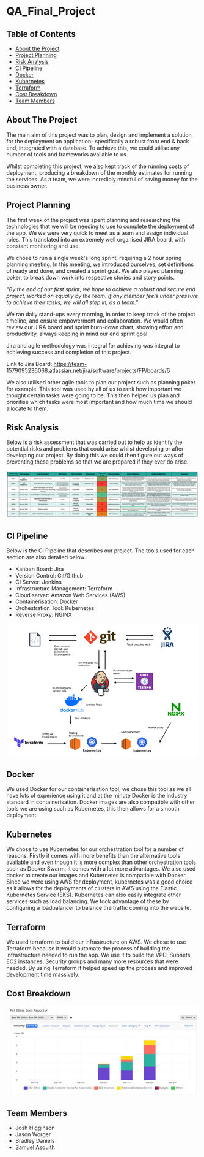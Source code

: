 # QA_Final_Project



<!-- TABLE OF CONTENTS -->
## Table of Contents

* [About the Project](#about-the-project)
* [Project Planning](#project-planning)
* [Risk Analysis](#risk-analysis)
* [CI Pipeline](#ci-pipeline)
* [Docker](#docker)
* [Kubernetes](#kubernetes)
* [Terraform](#terraform)
* [Cost Breakdown](#cost-breakdown)
* [Team Members](#team-members)




<!-- ABOUT THE PROJECT -->
## About The Project


The main aim of this project was to plan, design and implement a solution for the deployment an application- specifically a robust front end & back end, integrated with a database.
To achieve this, we could utilise any number of tools and frameworks available to us.
  
Whilst completing this project, we also kept track of the running costs of deployment, producing a breakdown of the monthly estimates for running the services.
As a team, we were incredibly mindful of saving money for the business owner.

## Project Planning

The first week of the project was spent planning and researching the technologies that we will be needing to use to complete the deployment of the app.
We we were very quick to meet as a team and assign individual roles. This translated into an extremely well organised JIRA board, with constant monitoring and use.
 
We chose to run a single week's long sprint, requiring a 2 hour spring planning meeting. In this meeting, we introduced ourselves, set definitions of ready and done, and created a sprint goal. We also played planning poker, to break down work into respective stories and story points.

_"By the end of our first sprint, we hope to achieve a robust and secure end project, worked on equally by the team. If any member feels under pressure to achieve their tasks, we will all step in, as a team."_
 
We ran daily stand-ups every morning, in order to keep track of the project timeline, and ensure empowerment and collaboration. We would often review our JIRA board and sprint burn-down chart, showing effort and productivity, always keeping in mind our end sprint goal.

Jira and agile methodology was integral for achieving was integral to achieving success and completion of this project.

Link to Jira Board: https://team-1579095236068.atlassian.net/jira/software/projects/FP/boards/6

We also utilised other agile tools to plan our project such as planning poker for example.  This tool was used by all of us to rank how important we thought certain tasks were going to be.  This then helped us plan and prioritise which tasks were most important and how much time we should allocate to them.  


## Risk Analysis

Below is a risk assessment that was carried out to help us identify the potential risks and problems that could arise whilst developing or after developing our project. By doing this we could then figure out ways of preventing these problems so that we are prepared if they ever do arise.

![Risk Assessment](.README_images/9c190a96.png)


## CI Pipeline

Below is the CI Pipeline that describes our project.  The tools used for each section are also detailed below.

* Kanban Board: Jira
* Version Control: Git/Github
* CI Server: Jenkins
* Infrastructure Management: Terraform
* Cloud server: Amazon Web Services (AWS)
* Containerisation: Docker
* Orchestration Tool: Kubernetes
* Reverse Proxy: NGINX

<p align="center">
<kbd><img src="Documents/ci_pipeline.jpeg" alt="ci" width="500"/></kbd>
</p>


## Docker

We used Docker for our containerisation tool, we chose this tool as we all have lots of experience using it and at the minute Docker is the industry standard in containerisation. Docker images are also compatible with other tools we are using such as Kubernetes, this then allows for a smooth deployment.

## Kubernetes

We chose to use Kubernetes for our orchestration tool for a number of reasons.  Firstly it comes with more benefits than the alternative tools available and even though it is more complex than other orchestration tools such as Docker Swarm, it comes with a lot more advantages.  We also used docker to create our images and Kubernetes is compatible with Docker. Since we were using AWS for deployment, kubernetes was a good choice as it allows for the deployments of clusters in AWS using the Elastic Kubernetes Service (EKS). Kubernetes can also easily integrate other services such as load balancing. We took advantage of these by configuring a loadbalancer to balance the traffic coming into the website.


## Terraform

We used terraform to build our infrastructure on AWS. We chose to use Terraform because it would automate the process of building the infrastructure needed to run the app.  We use it to build the VPC, Subnets, EC2 instances, Security groups and many more resources that were needed.  By using Terraform it helped speed up the process and improved development time massively.

## Cost Breakdown

<p align="center">
<kbd><img src="Documents/Cost_Breakdown.jpeg" alt="ci" width="800"/></kbd>
</p>

## Team Members

* Josh Higginson
* Jason Worger
* Bradley Daniels
* Samuel Asquith
